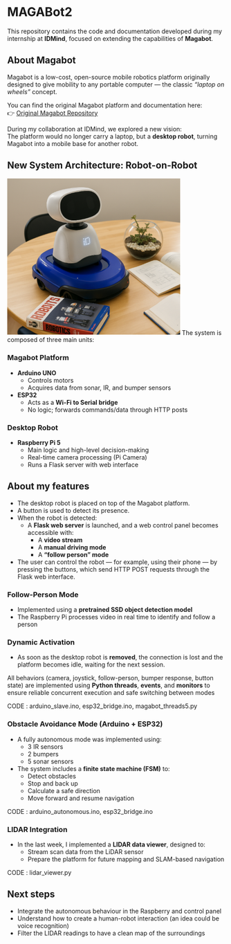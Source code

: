 # MAGABot2

This repository contains the code and documentation developed during my internship at **IDMind**, focused on extending the capabilities of **Magabot**.

## About Magabot

Magabot is a low-cost, open-source mobile robotics platform originally designed to give mobility to any portable computer — the classic *“laptop on wheels”* concept.

You can find the original Magabot platform and documentation here:  
👉 [Original Magabot Repository](https://github.com/SvenThorkildsen/magabot)

During my collaboration at IDMind, we explored a new vision:  
The platform would no longer carry a laptop, but a **desktop robot**, turning Magabot into a mobile base for another robot.

## New System Architecture: Robot-on-Robot
<img src="MAGABot2.png" alt="MAGABot Platform" width="400"/>
The system is composed of three main units:

### Magabot Platform
- **Arduino UNO**  
  - Controls motors  
  - Acquires data from sonar, IR, and bumper sensors
- **ESP32**  
  - Acts as a **Wi-Fi to Serial bridge**  
  - No logic; forwards commands/data through HTTP posts

### Desktop Robot
- **Raspberry Pi 5**  
  - Main logic and high-level decision-making  
  - Real-time camera processing (Pi Camera)  
  - Runs a Flask server with web interface

## About my features
- The desktop robot is placed on top of the Magabot platform.
- A button is used to detect its presence.
- When the robot is detected:
  - A **Flask web server** is launched, and a web control panel becomes accessible with:
    - A **video stream**
    - A **manual driving mode**
    - A **“follow person” mode**
- The user can control the robot — for example, using their phone — by pressing the buttons, which send HTTP POST requests through the Flask web interface.

### Follow-Person Mode
- Implemented using a **pretrained SSD object detection model**
- The Raspberry Pi processes video in real time to identify and follow a person

### Dynamic Activation
- As soon as the desktop robot is **removed**, the connection is lost and the platform becomes idle, waiting for the next session.

All behaviors (camera, joystick, follow-person, bumper response, button state) are implemented using **Python threads**, **events**, and **monitors** to ensure reliable concurrent execution and safe switching between modes

CODE : arduino_slave.ino, esp32_bridge.ino, magabot_threads5.py

### Obstacle Avoidance Mode (Arduino + ESP32)
- A fully autonomous mode was implemented using:
  - 3 IR sensors
  - 2 bumpers
  - 5 sonar sensors
- The system includes a **finite state machine (FSM)** to:
  - Detect obstacles
  - Stop and back up
  - Calculate a safe direction
  - Move forward and resume navigation
  
CODE : arduino_autonomous.ino, esp32_bridge.ino

### LIDAR Integration
- In the last week, I implemented a **LIDAR data viewer**, designed to:
  - Stream scan data from the LiDAR sensor
  - Prepare the platform for future mapping and SLAM-based navigation
  
CODE : lidar_viewer.py

## Next steps
- Integrate the autonomous behaviour in the Raspberry and control panel
- Understand how to create a human-robot interaction (an idea could be voice recognition)
- Filter the LIDAR readings to have a clean map of the surroundings

